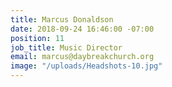 ```yaml
---
title: Marcus Donaldson
date: 2018-09-24 16:46:00 -07:00
position: 11
job_title: Music Director
email: marcus@daybreakchurch.org
image: "/uploads/Headshots-10.jpg"
---
```


